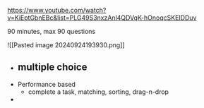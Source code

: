 https://www.youtube.com/watch?v=KiEptGbnEBc&list=PLG49S3nxzAnl4QDVqK-hOnoqcSKEIDDuv

90 minutes, max 90 questions


![[Pasted image 20240924193930.png]]

- multiple choice
	- 
- Performance based
	- complete a task, matching, sorting, drag-n-drop
- 